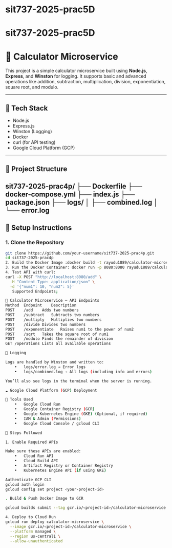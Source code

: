 # sit737-2025-prac5D
# sit737-2025-prac5D
# 🧮 Calculator Microservice

This project is a simple calculator microservice built using **Node.js**, **Express**, and **Winston** for logging. It supports basic and advanced operations like addition, subtraction, multiplication, division, exponentiation, square root, and modulo.

---

## 🔧 Tech Stack

- Node.js
- Express.js
- Winston (Logging)
- Docker
- curl (for API testing)
- Google Cloud Platform (GCP)

---

## 📁 Project Structure
sit737-2025-prac4p/
├── Dockerfile
├── docker-compose.yml
├── index.js
├── package.json
├── logs/
│   ├── combined.log
│   └── error.log
---

## 🚀 Setup Instructions

### 1. Clone the Repository

```bash
git clone https://github.com/your-username/sit737-2025-prac4p.git
cd sit737-2025-prac4p
2. Build the Docker Image :docker build -t rayudu1889/calculator-microservice .
3. Run the Docker Container: docker run -p 8080:8080 rayudu1889/calculator-microservice
4. Test API with curl:
curl -X POST "http://localhost:8080/add" \
  -H "Content-Type: application/json" \
  -d '{"num1": 10, "num2": 5}'
   Supported Endpoints;

🧮 Calculator Microservice – API Endpoints
Method	Endpoint	Description
POST	/add	Adds two numbers
POST	/subtract	Subtracts two numbers
POST	/multiply	Multiplies two numbers
POST	/divide	Divides two numbers
POST	/exponentiate	Raises num1 to the power of num2
POST	/sqrt	Takes the square root of num1
POST	/modulo	Finds the remainder of division
GET	/operations	Lists all available operations

📜 Logging

Logs are handled by Winston and written to:
	•	logs/error.log → Error logs
	•	logs/combined.log → All logs (including info and errors)

You’ll also see logs in the terminal when the server is running.

☁️ Google Cloud Platform (GCP) Deployment

🔧 Tools Used
	•	Google Cloud Run
	•	Google Container Registry (GCR)
	•	Google Kubernetes Engine (GKE) (Optional, if required)
	•	IAM & Admin (Permissions)
	•	Google Cloud Console / gcloud CLI

🧭 Steps Followed

1. Enable Required APIs

Make sure these APIs are enabled:
	•	Cloud Run API
	•	Cloud Build API
	•	Artifact Registry or Container Registry
	•	Kubernetes Engine API (if using GKE)

Authenticate GCP CLI
gcloud auth login
gcloud config set project <your-project-id>

. Build & Push Docker Image to GCR

gcloud builds submit --tag gcr.io/<project-id>/calculator-microservice

4. Deploy to Cloud Run
gcloud run deploy calculator-microservice \
  --image gcr.io/<project-id>/calculator-microservice \
  --platform managed \
  --region us-central1 \
  --allow-unauthenticated
